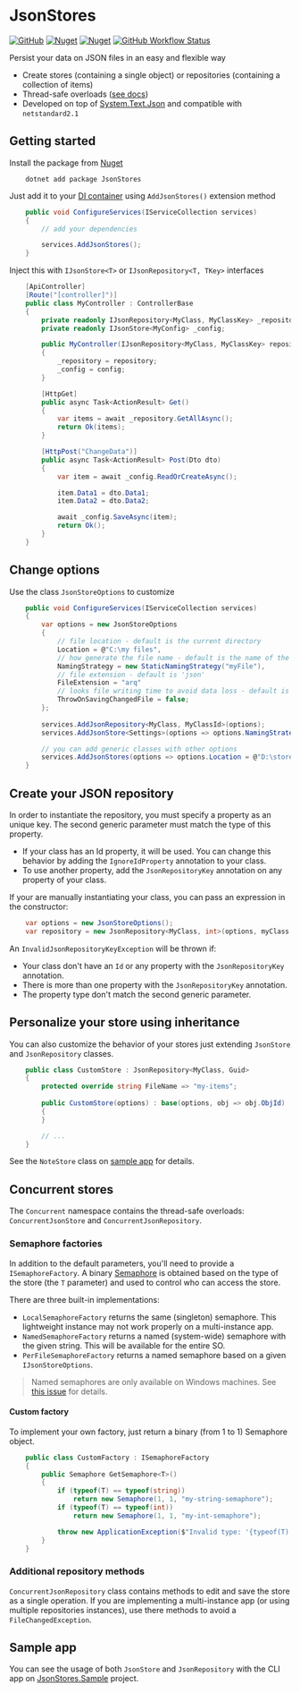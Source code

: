 ﻿# JsonStores

[![GitHub](https://img.shields.io/github/license/augustocb23/json-stores)](LICENSE) [![Nuget](https://img.shields.io/nuget/v/JsonStores)](https://www.nuget.org/packages/JsonStores) [![Nuget](https://img.shields.io/nuget/dt/JsonStores)](https://www.nuget.org/packages/JsonStores) [![GitHub Workflow Status](https://img.shields.io/github/workflow/status/augustocb23/json-stores/.NET)](https://github.com/augustocb23/json-stores/actions/workflows/dotnet.yml)

Persist your data on JSON files in an easy and flexible way

- Create stores (containing a single object) or repositories (containing a collection of items)
- Thread-safe overloads ([see docs](#Concurrent-stores))
- Developed on top of [System.Text.Json](https://docs.microsoft.com/en-us/dotnet/standard/serialization/system-text-json-overview) and compatible with `netstandard2.1`

## Getting started

Install the package from [Nuget](https://www.nuget.org/packages/JsonStores)

```text
    dotnet add package JsonStores
```

Just add it to your [DI container](https://docs.microsoft.com/en-us/aspnet/core/fundamentals/dependency-injection) using `AddJsonStores()` extension method

```csharp
    public void ConfigureServices(IServiceCollection services)
    {
        // add your dependencies

        services.AddJsonStores();
    }
```

Inject this with `IJsonStore<T>` or `IJsonRepository<T, TKey>` interfaces

```csharp
    [ApiController]
    [Route("[controller]")]
    public class MyController : ControllerBase
    {
        private readonly IJsonRepository<MyClass, MyClassKey> _repository;
        private readonly IJsonStore<MyConfig> _config;

        public MyController(IJsonRepository<MyClass, MyClassKey> repository, IJsonStore<MyConfig> config)
        {
            _repository = repository;
            _config = config;
        }

        [HttpGet]
        public async Task<ActionResult> Get()
        {
            var items = await _repository.GetAllAsync();
            return Ok(items);
        }

        [HttpPost("ChangeData")]
        public async Task<ActionResult> Post(Dto dto)
        {
            var item = await _config.ReadOrCreateAsync();

            item.Data1 = dto.Data1;
            item.Data2 = dto.Data2;

            await _config.SaveAsync(item);
            return Ok();
        }
    }
```

## Change options

Use the class `JsonStoreOptions` to customize

```csharp
    public void ConfigureServices(IServiceCollection services)
    {
        var options = new JsonStoreOptions
        {
            // file location - default is the current directory
            Location = @"C:\my files",
            // how generate the file name - default is the name of the generic class
            NamingStrategy = new StaticNamingStrategy("myFile"),
            // file extension - default is 'json'
            FileExtension = "arq"
            // looks file writing time to avoid data loss - default is 'true'
            ThrowOnSavingChangedFile = false;
        };
        
        services.AddJsonRepository<MyClass, MyClassId>(options);
        services.AddJsonStore<Settings>(options => options.NamingStrategy = new StaticNamingStrategy("configs"));

        // you can add generic classes with other options
        services.AddJsonStores(options => options.Location = @"D:\stores", ServiceLifetime.Transient);
    }
```

## Create your JSON repository

In order to instantiate the repository, you must specify a property as an unique key. The second generic parameter must
match the type of this property.

- If your class has an Id property, it will be used. You can change this behavior by adding the `IgnoreIdProperty`
  annotation to your class.
- To use another property, add the `JsonRepositoryKey` annotation on any property of your class.

If your are manually instantiating your class, you can pass an expression in the constructor:

```csharp
    var options = new JsonStoreOptions();
    var repository = new JsonRepository<MyClass, int>(options, myClass => myClass.Key);
```

An `InvalidJsonRepositoryKeyException` will be thrown if:

- Your class don't have an `Id` or any property with the `JsonRepositoryKey` annotation.
- There is more than one property with the `JsonRepositoryKey` annotation.
- The property type don't match the second generic parameter.

## Personalize your store using inheritance

You can also customize the behavior of your stores just extending `JsonStore` and `JsonRepository` classes.

```csharp
    public class CustomStore : JsonRepository<MyClass, Guid>
    {
        protected override string FileName => "my-items";
    
        public CustomStore(options) : base(options, obj => obj.ObjId)
        {
        }

        // ...
    }
```

See the `NoteStore` class on [sample app](#Sample-app) for details.

## Concurrent stores

The `Concurrent` namespace contains the thread-safe overloads: `ConcurrentJsonStore` and `ConcurrentJsonRepository`.

### Semaphore factories

In addition to the default parameters, you'll need to provide a `ISemaphoreFactory`. A binary [Semaphore](https://docs.microsoft.com/en-us/dotnet/api/system.threading.semaphore) is obtained based on the type of the store (the `T` parameter) and used to control who can access the store.

There are three built-in implementations:

- `LocalSemaphoreFactory` returns the same (singleton) semaphore. This lightweight instance may not work properly on a multi-instance app.
- `NamedSemaphoreFactory` returns a named (system-wide) semaphore with the given string. This will be available for the entire SO.
- `PerFileSemaphoreFactory` returns a named semaphore based on a given `IJsonStoreOptions`.

> Named semaphores are only available on Windows machines. See [this issue](https://github.com/dotnet/runtime/issues/4370) for details.

#### Custom factory

To implement your own factory, just return a binary (from 1 to 1) Semaphore object.

```csharp
    public class CustomFactory : ISemaphoreFactory
    {
        public Semaphore GetSemaphore<T>()
        {
            if (typeof(T) == typeof(string))
                return new Semaphore(1, 1, "my-string-semaphore");
            if (typeof(T) == typeof(int))
                return new Semaphore(1, 1, "my-int-semaphore");

            throw new ApplicationException($"Invalid type: '{typeof(T).Name}'.");
        }
    }
```

### Additional repository methods

`ConcurrentJsonRepository` class contains methods to edit and save the store as a single operation. If you are implementing a multi-instance app (or using multiple repositories instances), use there methods to avoid a `FileChangedException`.

## Sample app

You can see the usage of both `JsonStore` and `JsonRepository` with the CLI app on [JsonStores.Sample](https://github.com/augustocb23/json-stores/tree/master/JsonStores.Sample) project.
